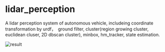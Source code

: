 # lidar_perception

A lidar perception system of autonomous vehicle, includeing coordinate transformation by urdf，　ground filter, cluster(region growing cluster, euclidean cluser, 2D dbscan cluster), minbox, hm_tracker, state estimation.

![result](https://github.com/hehern/lidar_perception/blob/master/result.png)
